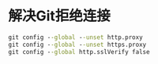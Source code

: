 # 解决Git拒绝连接

```cmd
git config --global --unset http.proxy 
git config --global --unset https.proxy
git config --global http.sslVerify false
```

